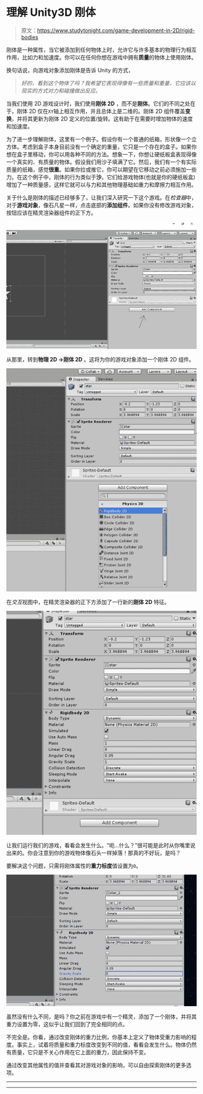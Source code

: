 # 理解 Unity3D 刚体

> 原文：<https://www.studytonight.com/game-development-in-2D/rigid-bodies>

刚体是一种属性，当它被添加到任何物体上时，允许它与许多基本的物理行为相互作用，比如力和加速度。你可以在任何你想在游戏中拥有**质量**的物体上使用刚体。

换句话说，向游戏对象添加刚体是告诉 Unity 的方式，

> *好的，看到这个物体了吗？我希望它表现得像有一些质量和重量，它应该以现实的方式对力和碰撞做出反应。*

当我们使用 2D 游戏设计时，我们使用**刚体 2D** ，而不是**刚体**。它们的不同之处在于，刚体 2D 仅在`XY`轴上相互作用，并且总体上是二维的。刚体 2D 组件覆盖**变换**，并将其更新为刚体 2D 定义的位置/旋转。这有助于在需要时增加物体的速度和加速度。

为了进一步理解刚体，这里有一个例子。假设你有一个普通的纸箱，形状像一个立方体。考虑到盒子本身目前没有一个确定的重量，它只是一个存在的盒子。如果你想在盒子里移动，你可以用各种不同的方法。想象一下，你想让硬纸板盒表现得像一个真实的、有质量的物体。假设我们用沙子填满了它。然后，我们有一个有实际质量的纸箱，感觉**很重**。如果你拉或推它，你可以期望在它移动之前必须施加一些力。在这个例子中，刚体的行为类似于**沙**。它们给游戏物体(也就是你的硬纸板盒)增加了一种质量感，这样它就可以与力和其他物理基础如重力和摩擦力相互作用。

关于什么是刚体的描述已经够多了，让我们深入研究一下这个游戏。在*检查器*中，对于**游戏对象**，像石凡星一样，点击底部的**添加组件**。如果你没有修改游戏对象，按钮应该在精灵渲染器组件的正下方。

![Understanding Rigidbodies](img/2bbf29b6276762608d50291d34548581.png)

从那里，转到**物理 2D →刚体 2D** 。这将为你的游戏对象添加一个刚体 2D 组件。

![Understanding Rigidbodies](img/a4dad17d803dc645ada0d6505f855d9d.png)

在*交互*视图中，在精灵渲染器的正下方添加了一行新的**刚体 2D** 特征。

![Understanding Rigidbodies](img/6d00d316733f21009a86b482e5f84d7a.png)

让我们运行我们的游戏，看看会发生什么。“呃...什么？”很可能是此时从你嘴里说出来的。你会注意到你的游戏物体像石头一样掉落！那真的不好玩，是吗？

要解决这个问题，只需将刚体属性的**重力标度**值设置为`0`。

![Understanding Rigidbodies](img/7d353d1dfb80325017e724762bb0e72f.png)

虽然没有什么不同，是吗？你之前在游戏中有一个精灵，添加了一个刚体，并将其重力设置为零，这似乎让我们回到了完全相同的点。

不完全是。你看，通过改变刚体的重力比例，你基本上定义了物体受重力影响的程度。事实上，试着将质量和重力标度改变到不同的值，看看会发生什么。物体仍然有质量，它只是不关心作用在它上面的重力，因此保持不变。

通过改变其他属性的值并查看其对游戏对象的影响，可以自由探索刚体的更多选项。

* * *

* * *